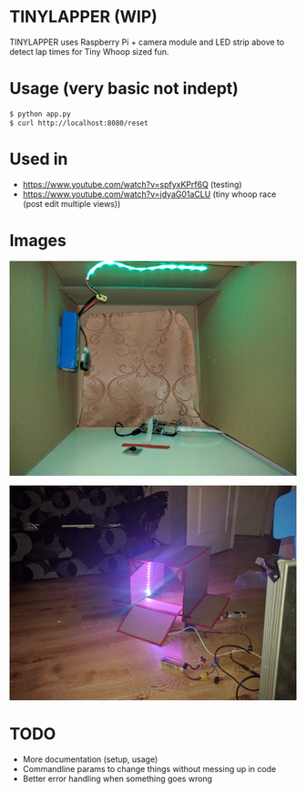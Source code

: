 # TINYLAPPER (WIP)

TINYLAPPER uses Raspberry Pi + camera module and LED strip above to detect lap times for Tiny Whoop sized fun.

# Usage (very basic not indept)

```
$ python app.py
$ curl http://localhost:8080/reset
```

# Used in

- https://www.youtube.com/watch?v=spfyxKPrf6Q (testing)
- https://www.youtube.com/watch?v=jdyaG01aCLU (tiny whoop race (post edit multiple views))

# Images

![prototype-setup](/prototype-setup.jpg)

![ready-to-go-gates](/ready-to-go-gates.jpg)

# TODO

- More documentation (setup, usage)
- Commandline params to change things without messing up in code
- Better error handling when something goes wrong
